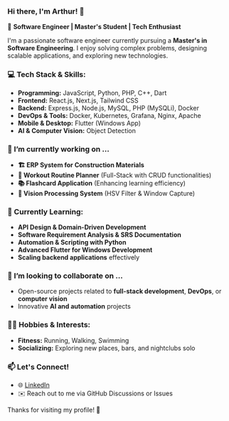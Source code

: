 ### Hi there, I'm Arthur! 👋

🚀 **Software Engineer | Master's Student | Tech Enthusiast**  

I'm a passionate software engineer currently pursuing a **Master's in Software Engineering**. I enjoy solving complex problems, designing scalable applications, and exploring new technologies. 

### 💻 Tech Stack & Skills:
- **Programming:** JavaScript, Python, PHP, C++, Dart
- **Frontend:** React.js, Next.js, Tailwind CSS
- **Backend:** Express.js, Node.js, MySQL, PHP (MySQLi), Docker
- **DevOps & Tools:** Docker, Kubernetes, Grafana, Nginx, Apache
- **Mobile & Desktop:** Flutter (Windows App)
- **AI & Computer Vision:** Object Detection

### 🔭 I’m currently working on ...
- **🏗️ ERP System for Construction Materials**
- **📝 Workout Routine Planner** (Full-Stack with CRUD functionalities)
- **📚 Flashcard Application** (Enhancing learning efficiency)
- **🎨 Vision Processing System** (HSV Filter & Window Capture)

### 🌱 Currently Learning:
- **API Design & Domain-Driven Development**
- **Software Requirement Analysis & SRS Documentation**
- **Automation & Scripting with Python**
- **Advanced Flutter for Windows Development**
- **Scaling backend applications** effectively

### 👯 I’m looking to collaborate on ...
- Open-source projects related to **full-stack development**, **DevOps**, or **computer vision**
- Innovative **AI and automation** projects

### 🏃‍♂️ Hobbies & Interests:
- **Fitness:** Running, Walking, Swimming
- **Socializing:** Exploring new places, bars, and nightclubs solo


### 📫 Let's Connect!
- 🌐 [LinkedIn](https://www.linkedin.com/in/korakrit/)
- ✉️ Reach out to me via GitHub Discussions or Issues

Thanks for visiting my profile! 🚀


<!--
**korakrit-cmu/korakrit-cmu** is a ✨ _special_ ✨ repository because its `README.md` (this file) appears on your GitHub profile.

Here are some ideas to get you started:

- 🔭 I’m currently working on ...
- 🌱 I’m currently learning ...
- 👯 I’m looking to collaborate on ...
- 🤔 I’m looking for help with ...
- 💬 Ask me about ...
- 📫 How to reach me: ...
- 😄 Pronouns: ...
- ⚡ Fun fact: ...
-->

